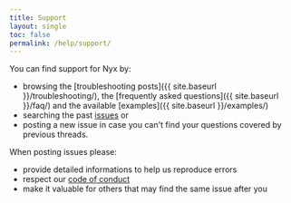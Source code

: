 ```yaml
---
title: Support
layout: single
toc: false
permalink: /help/support/
---
```


You can find support for Nyx by:

* browsing the [troubleshooting posts]({{ site.baseurl }}/troubleshooting/), the [frequently asked questions]({{ site.baseurl }}/faq/) and the available [examples]({{ site.baseurl }}/examples/)
* searching the past [issues](https://github.com/mooltiverse/nyx/issues) or
* posting a new issue in case you can't find your questions covered by previous threads.

When posting issues please:

* provide detailed informations to help us reproduce errors
* respect our [code of conduct](https://github.com/mooltiverse/nyx/blob/master/CODE_OF_CONDUCT.md)
* make it valuable for others that may find the same issue after you
